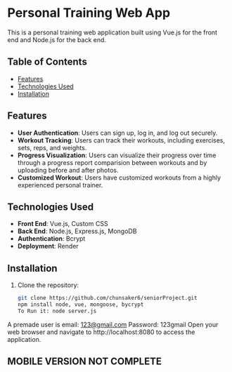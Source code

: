 # Personal Training Web App

This is a personal training web application built using Vue.js for the front end and Node.js for the back end.

## Table of Contents

- [Features](#features)
- [Technologies Used](#technologies-used)
- [Installation](#installation)

## Features

- **User Authentication**: Users can sign up, log in, and log out securely.
- **Workout Tracking**: Users can track their workouts, including exercises, sets, reps, and weights.
- **Progress Visualization**: Users can visualize their progress over time through a progress report comparision between workouts and by uploading before and after photos.
- **Customized Workout**: Users have customized workouts from a highly experienced personal trainer.

## Technologies Used

- **Front End**: Vue.js, Custom CSS
- **Back End**: Node.js, Express.js, MongoDB
- **Authentication**: Bcrypt
- **Deployment**: Render

## Installation
1. Clone the repository:

   ```bash
   git clone https://github.com/chunsaker6/seniorProject.git
   npm install node, vue, mongoose, bycrypt
   To Run it: node server.js
A premade user is email: 123@gmail.com
Password: 123gmail
Open your web browser and navigate to http://localhost:8080 to access the application.

## MOBILE VERSION NOT COMPLETE
   
